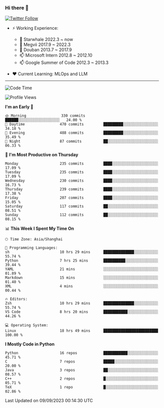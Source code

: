 ### Hi there 👋

[![Twitter Follow](https://img.shields.io/twitter/follow/tianweidut?style=social)](https://twitter.com/tianweidut)

- ⚡ Working Experience:
  - 🔭 Starwhale 2022.3 ~ now
  - 🌱 Megvii 2017.9 ~ 2022.3
  - 🌱 Douban 2013.7 ~ 2017.9
  - 📫 Microsoft Intern 2012.8 ~ 2012.10
  - 📫 Google Summer of Code 2012.3 ~ 2013.3

- ❤️ Current Learning: MLOps and LLM

---
<!--START_SECTION:waka-->
![Code Time](http://img.shields.io/badge/Code%20Time-4%2C471%20hrs%2045%20mins-blue)

![Profile Views](http://img.shields.io/badge/Profile%20Views-1-blue)

**I'm an Early 🐤** 

```text
🌞 Morning                330 commits         ██████░░░░░░░░░░░░░░░░░░░   24.00 % 
🌆 Daytime                470 commits         █████████░░░░░░░░░░░░░░░░   34.18 % 
🌃 Evening                488 commits         █████████░░░░░░░░░░░░░░░░   35.49 % 
🌙 Night                  87 commits          ██░░░░░░░░░░░░░░░░░░░░░░░   06.33 % 
```
📅 **I'm Most Productive on Thursday** 

```text
Monday                   235 commits         ████░░░░░░░░░░░░░░░░░░░░░   17.09 % 
Tuesday                  235 commits         ████░░░░░░░░░░░░░░░░░░░░░   17.09 % 
Wednesday                230 commits         ████░░░░░░░░░░░░░░░░░░░░░   16.73 % 
Thursday                 239 commits         ████░░░░░░░░░░░░░░░░░░░░░   17.38 % 
Friday                   207 commits         ████░░░░░░░░░░░░░░░░░░░░░   15.05 % 
Saturday                 117 commits         ██░░░░░░░░░░░░░░░░░░░░░░░   08.51 % 
Sunday                   112 commits         ██░░░░░░░░░░░░░░░░░░░░░░░   08.15 % 
```


📊 **This Week I Spent My Time On** 

```text
🕑︎ Time Zone: Asia/Shanghai

💬 Programming Languages: 
sh                       10 hrs 29 mins      ██████████████░░░░░░░░░░░   55.74 % 
Python                   7 hrs 25 mins       ██████████░░░░░░░░░░░░░░░   39.44 % 
YAML                     21 mins             ░░░░░░░░░░░░░░░░░░░░░░░░░   01.89 % 
Markdown                 15 mins             ░░░░░░░░░░░░░░░░░░░░░░░░░   01.40 % 
XML                      4 mins              ░░░░░░░░░░░░░░░░░░░░░░░░░   00.44 % 

🔥 Editors: 
Zsh                      10 hrs 29 mins      ██████████████░░░░░░░░░░░   55.74 % 
VS Code                  8 hrs 20 mins       ███████████░░░░░░░░░░░░░░   44.26 % 

💻 Operating System: 
Linux                    18 hrs 49 mins      █████████████████████████   100.00 % 
```

**I Mostly Code in Python** 

```text
Python                   16 repos            ███████████░░░░░░░░░░░░░░   45.71 % 
C                        7 repos             █████░░░░░░░░░░░░░░░░░░░░   20.00 % 
Java                     3 repos             ██░░░░░░░░░░░░░░░░░░░░░░░   08.57 % 
C++                      2 repos             █░░░░░░░░░░░░░░░░░░░░░░░░   05.71 % 
TeX                      1 repo              █░░░░░░░░░░░░░░░░░░░░░░░░   02.86 % 
```




 Last Updated on 09/09/2023 00:14:30 UTC
<!--END_SECTION:waka-->
